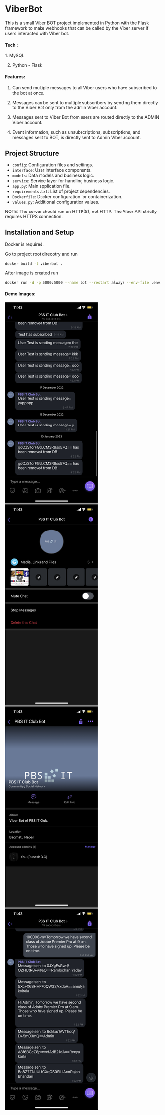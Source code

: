 # ViberBot
This is a small Viber BOT project implemented in Python with the Flask framework to make webhooks 
that can be called by the Viber server if users interacted with Viber bot.

<h4>Tech :</h4>
1. MySQL 

2. Python - Flask


<h4>Features:</h4>

1. Can send multiple messages to all Viber users who have subscribed to the bot at once.

2. Messages can be sent to multiple subscribers by sending them directly to the Viber Bot only from the admin Viber account.

3. Messages sent to Viber Bot from users are routed directly to the ADMIN Viber account.

4. Event information, such as unsubscriptions, subscriptions, and messages sent to BOT, is directly sent to Admin  Viber account.

## Project Structure
- `config`: Configuration files and settings.
- `interface`: User interface components.
- `models`: Data models and business logic.
- `service`: Service layer for handling business logic.
- `app.py`: Main application file.
- `requirements.txt`: List of project dependencies.
- `Dockerfile`: Docker configuration for containerization.
- `values.py`: Additional configuration values.

NOTE: The server should run on HTTP(S), not HTTP. The Viber API strictly requires HTTPS connection.

## Installation and Setup

Docker is required.

Go to project root direcotry and run

```bash
docker build -t viberbot .
```

After image is created run 

```bash
docker run -d -p 5000:5000 --name bot --restart always --env-file .env viberbot
```


<h4>Demo Images: </h4>

<a href="url"><img src="https://github.com/rupysdxe/ViberBot/blob/main/demo/IMG_0850.PNG" width="300" height="650"></a>
<a href="url"><img src="https://github.com/rupysdxe/ViberBot/blob/main/demo/IMG_0851.PNG" width="300" height="650"></a>
<a href="url"><img src="https://github.com/rupysdxe/ViberBot/blob/main/demo/IMG_0852.PNG" width="300" height="650"></a>
<a href="url"><img src="https://github.com/rupysdxe/ViberBot/blob/main/demo/IMG_0853.PNG" width="300" height="650"></a>

